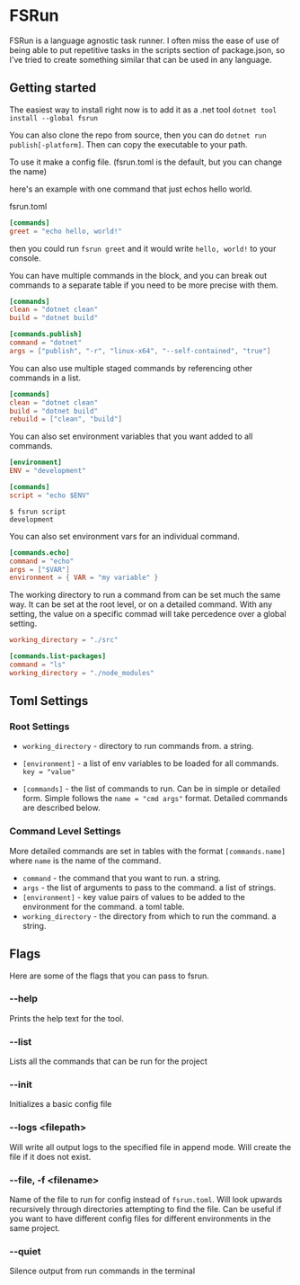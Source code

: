 # FSRun

FSRun is a language agnostic task runner. I often miss the ease of use of being able to put repetitive tasks in the scripts section of package.json, so I've tried to create something similar that can be used in any language.

## Getting started

The easiest way to install right now is to add it as a .net tool `dotnet tool install --global fsrun`

You can also clone the repo from source, then you can do `dotnet run publish[-platform]`. Then can copy the executable to your path.

To use it make a config file. (fsrun.toml is the default, but you can change the name)

here's an example with one command that just echos hello world.

fsrun.toml
```toml
[commands]
greet = "echo hello, world!"
```
then you could run `fsrun greet` and it would write `hello, world!` to your console.

You can have multiple commands in the block, and you can break out commands to a separate table if you need to be more precise with them.

```toml
[commands]
clean = "dotnet clean"
build = "dotnet build"

[commands.publish]
command = "dotnet"
args = ["publish", "-r", "linux-x64", "--self-contained", "true"]
```

You can also use multiple staged commands by referencing other commands in a list.

```toml
[commands]
clean = "dotnet clean"
build = "dotnet build"
rebuild = ["clean", "build"]
```

You can also set environment variables that you want added to all commands.

```toml
[environment]
ENV = "development"

[commands]
script = "echo $ENV"
```
```
$ fsrun script
development
```

You can also set environment vars for an individual command.
```toml
[commands.echo]
command = "echo"
args = ["$VAR"]
environment = { VAR = "my variable" }
```

The working directory to run a command from can be set much the same way. It can be set at the root level, or on a detailed command. With any setting, the value on a specific commad will take percedence over a global setting.

```toml
working_directory = "./src"

[commands.list-packages]
command = "ls"
working_directory = "./node_modules"
```

## Toml Settings

### Root Settings

- `working_directory` - directory to run commands from. a string.

- `[environment]` - a list of env variables to be loaded for all commands. `key = "value"`

- `[commands]` - the list of commands to run. Can be in simple or detailed form. Simple follows the `name = "cmd args"` format. Detailed commands are described below.

### Command Level Settings

More detailed commands are set in tables with the format `[commands.name]` where `name` is the name of the command.

- `command` - the command that you want to run. a string.
- `args` - the list of arguments to pass to the command. a list of strings.
- `[environment]` - key value pairs of values to be added to the environment for the command. a toml table.
- `working_directory` - the directory from which to run the command. a string.


## Flags

Here are some of the flags that you can pass to fsrun.

### --help

Prints the help text for the tool.

### --list

Lists all the commands that can be run for the project

### --init

Initializes a basic config file

### --logs \<filepath>

Will write all output logs to the specified file in append mode. Will create the file if it does not exist.

### --file, -f \<filename>

Name of the file to run for config instead of `fsrun.toml`. Will look upwards recursively through directories attempting to find the file. Can be useful if you want to have different config files for different environments in the same project.

### --quiet

Silence output from run commands in the terminal
